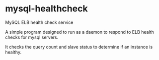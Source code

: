 mysql-healthcheck
=================

MySQL ELB health check service

A simple program designed to run as a daemon to respond to ELB health checks for mysql servers.

It checks the query count and slave status to determine if an instance is healthy. 
